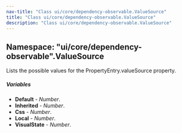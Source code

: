 ```yaml
---
nav-title: "Class ui/core/dependency-observable.ValueSource"
title: "Class ui/core/dependency-observable.ValueSource"
description: "Class ui/core/dependency-observable.ValueSource"
---
```

## Namespace: "ui/core/dependency-observable".ValueSource
Lists the possible values for the PropertyEntry.valueSource property.

##### Variables
 - **Default** - _Number_.
 - **Inherited** - _Number_.
 - **Css** - _Number_.
 - **Local** - _Number_.
 - **VisualState** - _Number_.